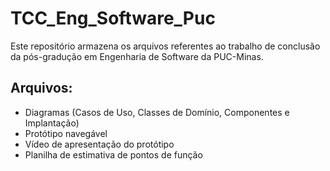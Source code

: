 # TCC_Eng_Software_Puc
Este repositório armazena os arquivos referentes ao trabalho de conclusão da pós-gradução em Engenharia de Software da PUC-Minas.


## Arquivos:
* Diagramas (Casos de Uso, Classes de Domínio, Componentes e Implantação)
* Protótipo navegável
* Vídeo de apresentação do protótipo
* Planilha de estimativa de pontos de função

